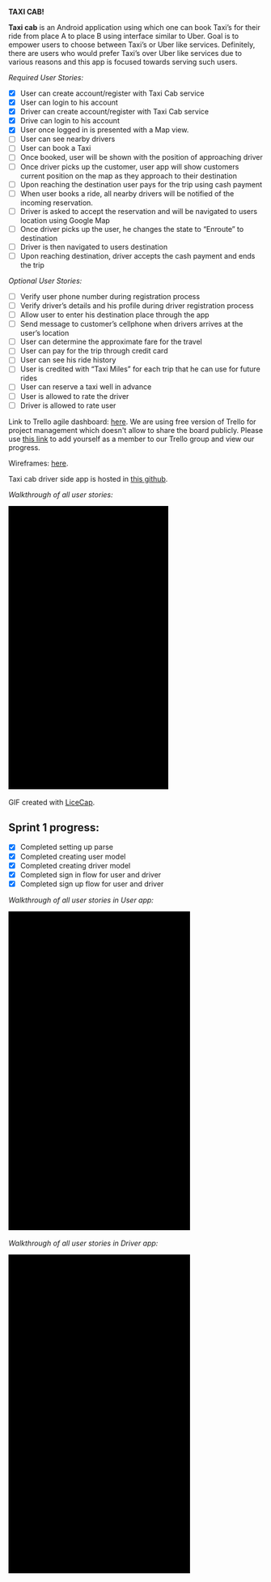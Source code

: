 **TAXI CAB!**

**Taxi cab** is an Android application using which one can book Taxi’s for their ride from place A to place B using interface similar to Uber. Goal is to empower users to choose between Taxi’s or Uber like services. Definitely, there are users who would prefer Taxi’s over Uber like services due to various reasons and this app is focused towards serving such users.

*Required User Stories:*
* [x] User can create account/register with Taxi Cab service
* [x] User can login to his account
* [x] Driver can create account/register with Taxi Cab service
* [x] Drive can login to his account
* [x] User once logged in is presented with a Map view.
* [ ] User can see nearby drivers
* [ ] User can book a Taxi
* [ ] Once booked, user will be shown with the position of approaching driver
* [ ] Once driver picks up the customer, user app will show customers current position on the map as they approach to their destination
* [ ] Upon reaching the destination user pays for the trip using cash payment
* [ ] When user books a ride, all nearby drivers will be notified of the incoming reservation.
* [ ] Driver is asked to accept the reservation and will be navigated to users location using Google Map
* [ ] Once driver picks up the user, he changes the state to “Enroute” to destination
* [ ] Driver is then navigated to users destination
* [ ] Upon reaching destination, driver accepts the cash payment and ends the trip

*Optional User Stories:*
* [ ] Verify user phone number during registration process
* [ ] Verify driver’s details and his profile during driver registration process
* [ ] Allow user to enter his destination place through the app
* [ ] Send message to customer’s cellphone when drivers arrives at the user’s location
* [ ] User can determine the approximate fare for the travel
* [ ] User can pay for the trip through credit card
* [ ] User can see his ride history
* [ ] User is credited with “Taxi Miles” for each trip that he can use for future rides
* [ ] User can reserve a taxi well in advance
* [ ] User is allowed to rate the driver
* [ ] Driver is allowed to rate user 

Link to Trello agile dashboard: <a href="https://trello.com/b/eeiqsYbE/taxicab">here</a>.
We are using free version of Trello for project management which doesn't allow to share the board publicly. Please use <a href="https://trello.com/invite/taxicabteam/4623523c13fed5d9b05fd845c8026f0f">this link</a> to add yourself as a member to our Trello group and view our progress.

Wireframes: <a href="https://popapp.in/w/projects/56db318a183b508d3ab23dcc/preview/56dd3e99027b5403541f2a89">here</a>.

Taxi cab driver side app is hosted in <a href="https://github.com/xc0ffeelabs/taxicab-driver">this github</a>.

*Walkthrough of all user stories:*

![Video Walkthrough](demo.gif)

GIF created with [LiceCap](http://www.cockos.com/licecap/).

Sprint 1 progress:
-----------------
* [x] Completed setting up parse
* [x] Completed creating user model
* [x] Completed creating driver model
* [x] Completed sign in flow for user and driver
* [x] Completed sign up flow for user and driver

*Walkthrough of all user stories in User app:*

![Video Walkthrough](demo-user.gif)

*Walkthrough of all user stories in Driver app:*

![Video Walkthrough](demo-driver.gif)
